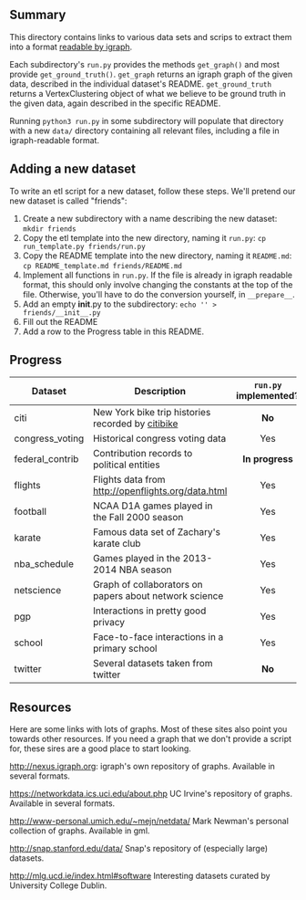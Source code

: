 ## Summary

This directory contains links to various data sets and scrips to extract them into a format [readable by igraph](http://igraph.org/python/doc/tutorial/tutorial.html#igraph-and-the-outside-world). 

Each subdirectory's `run.py` provides the methods `get_graph()` and most provide `get_ground_truth()`. `get_graph` returns an igraph graph of the given data, described in the individual dataset's README. `get_ground_truth` returns a VertexClustering object of what we believe to be ground truth in the given data, again described in the specific README.

Running `python3 run.py` in some subdirectory will populate that directory with a new `data/` directory containing all relevant files, including a file in igraph-readable format.


## Adding a new dataset

To write an etl script for a new dataset, follow these steps. We'll pretend our new dataset is called "friends":

1. Create a new subdirectory with a name describing the new dataset: `mkdir friends`
2. Copy the etl template into the new directory, naming it `run.py`: `cp run_template.py friends/run.py`
2. Copy the README template into the new directory, naming it `README.md`: `cp README_template.md friends/README.md`
4. Implement all functions in `run.py`. If the file is already in igraph readable format, this should only involve changing the constants at the top of the file. Otherwise, you'll have to do the conversion yourself, in `__prepare__`.
5. Add an empty __init__.py to the subdirectory: `echo '' > friends/__init__.py`
5. Fill out the README
6. Add a row to the Progress table in this README.

## Progress
| Dataset | Description | `run.py` implemented? | README written? | Ground Truth implemented?
| ------- | ------------|:---------------------:|:---------------:|:----:|
| citi | New York bike trip histories recorded by [citibike](http://www.citibikenyc.com/system-data) | **No** | **In Progress** | **No** |
| congress_voting | Historical congress voting data | Yes | Yes | Yes |
| federal_contrib | Contribution records to political entities | **In progress** | **No** | **No** |
| flights | Flights data from <http://openflights.org/data.html> | Yes | Yes | Yes |
| football | NCAA D1A games played in the Fall 2000 season | Yes | Yes | Yes |
| karate | Famous data set of Zachary's karate club | Yes | Yes | **No** |
| nba_schedule | Games played in the 2013-2014 NBA season | Yes | Yes | Yes |
| netscience | Graph of collaborators on papers about network science | Yes | Yes | **No** |
| pgp | Interactions in pretty good privacy | Yes | Yes | **No** |
| school | Face-to-face interactions in a primary school | Yes | **No** | **No** |
| twitter | Several datasets taken from twitter | **No** | **No** | **No** |

## Resources
Here are some links with lots of graphs. Most of these sites also point you towards other resources. If you need a graph that we don't provide a script for, these sires are a good place to start looking.

<http://nexus.igraph.org>: igraph's own repository of graphs. Available in several formats.

<https://networkdata.ics.uci.edu/about.php> UC Irvine's repository of graphs. Available in several formats.

<http://www-personal.umich.edu/~mejn/netdata/> Mark Newman's personal collection of graphs. Available in gml.

<http://snap.stanford.edu/data/> Snap's repository of (especially large) datasets. 

<http://mlg.ucd.ie/index.html#software> Interesting datasets curated by University College Dublin.